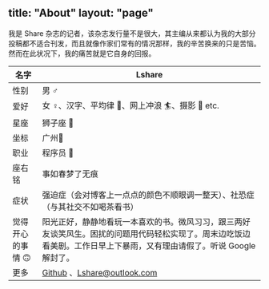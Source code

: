 title: "About"
layout: "page"
---

我是 Share 杂志的记者，该杂志发行量不是很大，其主编从来都认为我的大部分投稿都不适合刊发，而且就像作家们常有的情况那样，我的辛苦换来的只是苦恼。然而在此状况下，我的痛苦就是它自身的回报。


| 名字             | Lshare                                                       |
| ---------------- | ------------------------------------------------------------ |
| 性别             | 男 ♂                                                         |
| 爱好             | 女 ♀、汉字、平均律 🎵、网上冲浪 🏄、摄影 📸 etc.              |
| 星座             | 狮子座 🦁                                                     |
| 坐标             | 广州🗼                                                        |
| 职业             | 程序员 🐒                                                     |
| 座右铭           | 事如春梦了无痕                  |
| 症状             | 强迫症（会对博客上一点点的颜色不顺眼调一整天）、社恐症（与其社交不如喝茶看书） |
| 觉得开心的事情 🙃 | 阳光正好，静静地看玩一本喜欢的书。微风习习，跟三两好友谈笑风生。困扰的问题用代码轻松实现了。周末边吃饭边看美剧。工作日早上下暴雨，又有理由请假了。听说 Google 解封了。 |
| 更多             | [Github](https://github.com/LinLshare) 、Lshare@outlook.com |


